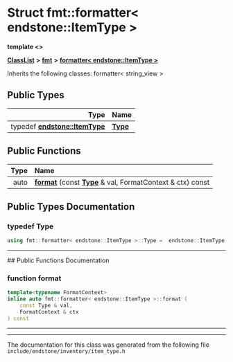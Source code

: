 

# Struct fmt::formatter&lt; endstone::ItemType &gt;

**template &lt;&gt;**



[**ClassList**](annotated.md) **>** [**fmt**](namespacefmt.md) **>** [**formatter&lt; endstone::ItemType &gt;**](structfmt_1_1formatter_3_01endstone_1_1ItemType_01_4.md)








Inherits the following classes: formatter< string_view >














## Public Types

| Type | Name |
| ---: | :--- |
| typedef [**endstone::ItemType**](classendstone_1_1ItemType.md) | [**Type**](#typedef-type)  <br> |




















## Public Functions

| Type | Name |
| ---: | :--- |
|  auto | [**format**](#function-format) (const [**Type**](classendstone_1_1ItemType.md) & val, FormatContext & ctx) const<br> |




























## Public Types Documentation




### typedef Type 

```C++
using fmt::formatter< endstone::ItemType >::Type =  endstone::ItemType;
```




<hr>
## Public Functions Documentation




### function format 

```C++
template<typename FormatContext>
inline auto fmt::formatter< endstone::ItemType >::format (
    const Type & val,
    FormatContext & ctx
) const
```




<hr>

------------------------------
The documentation for this class was generated from the following file `include/endstone/inventory/item_type.h`

